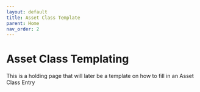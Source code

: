 ```yaml
---
layout: default
title: Asset Class Template
parent: Home
nav_order: 2
---
```

# Asset Class Templating

This is a holding page that will later be a template on how to fill in an Asset Class Entry

